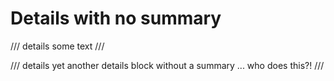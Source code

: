 # Details with no summary

/// details
some text
///

/// details
yet another details block without a summary ... who does this?!
///
